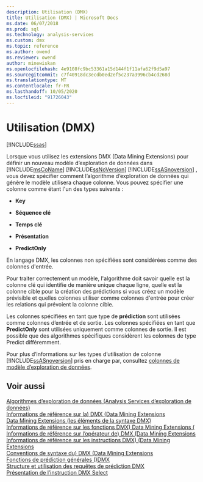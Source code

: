 ```yaml
---
description: Utilisation (DMX)
title: Utilisation (DMX) | Microsoft Docs
ms.date: 06/07/2018
ms.prod: sql
ms.technology: analysis-services
ms.custom: dmx
ms.topic: reference
ms.author: owend
ms.reviewer: owend
author: minewiskan
ms.openlocfilehash: 4e9108fc9bc53361a15d144f1f11afa62f9d5a97
ms.sourcegitcommit: c7f40918dc3ecdb0ed2ef5c237a3996cb4cd268d
ms.translationtype: MT
ms.contentlocale: fr-FR
ms.lasthandoff: 10/05/2020
ms.locfileid: "91726043"
---
```

# <a name="usage-dmx"></a>Utilisation (DMX)
[!INCLUDE[ssas](../includes/applies-to-version/ssas.md)]

  Lorsque vous utilisez les extensions DMX (Data Mining Extensions) pour définir un nouveau modèle d’exploration de données dans [!INCLUDE[msCoName](../includes/msconame-md.md)] [!INCLUDE[ssNoVersion](../includes/ssnoversion-md.md)] [!INCLUDE[ssASnoversion](../includes/ssasnoversion-md.md)] , vous devez spécifier comment l’algorithme d’exploration de données qui génère le modèle utilisera chaque colonne. Vous pouvez spécifier une colonne comme étant l'un des types suivants :  
  
-   **Key**  
  
-   **Séquence clé**  
  
-   **Temps clé**  
  
-   **Présentation**  
  
-   **PredictOnly**  
  
 En langage DMX, les colonnes non spécifiées sont considérées comme des colonnes d'entrée.  
  
 Pour traiter correctement un modèle, l'algorithme doit savoir quelle est la colonne clé qui identifie de manière unique chaque ligne, quelle est la colonne cible pour la création des prédictions si vous créez un modèle prévisible et quelles colonnes utiliser comme colonnes d'entrée pour créer les relations qui prévoient la colonne cible.  
  
 Les colonnes spécifiées en tant que type de **prédiction** sont utilisées comme colonnes d’entrée et de sortie. Les colonnes spécifiées en tant que **PredictOnly** sont utilisées uniquement comme colonnes de sortie. Il est possible que des algorithmes spécifiques considèrent les colonnes de type Predict différemment.  
  
 Pour plus d’informations sur les types d’utilisation de colonne [!INCLUDE[ssASnoversion](../includes/ssasnoversion-md.md)] pris en charge par, consultez [colonnes de modèle d’exploration de données](/analysis-services/data-mining/mining-model-columns).  
  
## <a name="see-also"></a>Voir aussi  
 [Algorithmes d’exploration de données &#40;Analysis Services d’exploration de données&#41;](/analysis-services/data-mining/data-mining-algorithms-analysis-services-data-mining)   
 [Informations de référence sur la&#41; DMX &#40;Data Mining Extensions](../dmx/data-mining-extensions-dmx-reference.md)   
 [Data Mining Extensions &#40;les éléments de la syntaxe DMX&#41;](../dmx/data-mining-extensions-dmx-syntax-elements.md)   
 [Informations de référence sur les fonctions DMX&#41; Data Mining Extensions &#40;](../dmx/data-mining-extensions-dmx-function-reference.md)   
 [Informations de référence sur l’opérateur de&#41; DMX &#40;Data Mining Extensions](../dmx/data-mining-extensions-dmx-operator-reference.md)   
 [Informations de référence sur les instructions DMX&#41; &#40;Data Mining Extensions](../dmx/data-mining-extensions-dmx-statements.md)   
 [Conventions de syntaxe du&#41; DMX &#40;Data Mining Extensions](../dmx/data-mining-extensions-dmx-syntax-conventions.md)   
 [Fonctions de prédiction générales &#40;&#41;DMX ](../dmx/general-prediction-functions-dmx.md)   
 [Structure et utilisation des requêtes de prédiction DMX](../dmx/structure-and-usage-of-dmx-prediction-queries.md)   
 [Présentation de l’instruction DMX Select](../dmx/understanding-the-dmx-select-statement.md)  
  
